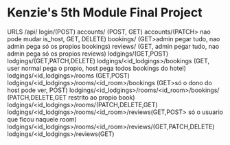 # Kenzie's 5th Module Final Project  

<!-- https://github.com/kenzie-final-project/kenzie-bookings -->

URLS /api/
login/(POST)
accounts/ (POST, GET)
accounts/<pk>(PATCH> nao pode mudar is_host, GET, DELETE)
bookings/ (GET>admin pegar tudo, nao admin pega só os propios bookings)
reviews/ (GET, admin pegar tudo, nao admin pega só os propios reviews)
lodgings/(GET,POST)
lodgings/<pk>(GET,PATCH,DELETE)
lodgings/<id_lodgings>/bookings (GET, user normal pega o propio, host pega todos bookings do hotel)
lodgings/<id_lodgings>/rooms (GET,POST)
lodgings/<id_lodgings>/rooms/<id_room>/bookings (GET>só o dono do host pode ver, POST)
lodgings/<id_lodgings>/rooms/<id_room>/bookings/<pk> (PATCH,DELETE,GET restrito ao propio book)
lodgings/<id_lodgings>/rooms/<pk>(PATCH,DELETE,GET)
lodgings/<id_lodgings>/rooms/<id_room>/reviews(GET,POST> só o usuario que ficou naquele room)
lodgings/<id_lodgings>/rooms/<id_room>/reviews/<pk>(GET,PATCH,DELETE)
lodgings/<id_lodgings>/reviews(GET)
